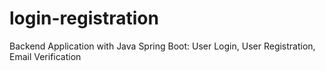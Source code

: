 # login-registration
Backend Application with Java Spring Boot: User Login, User Registration, Email Verification 
